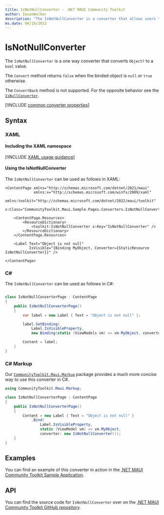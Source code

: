 ```yaml
---
title: IsNotNullConverter - .NET MAUI Community Toolkit
author: IeuanWalker
description: "The IsNotNullConverter is a converter that allows users to convert an incoming binding to a bool value. This value represents if the incoming binding value is not null."
ms.date: 04/18/2022
---
```


# IsNotNullConverter

The `IsNotNullConverter` is a one way converter that converts `Object?` to a `bool` value. 

The `Convert` method returns `false` when the binded object is `null` or `true` otherwise.

The `ConvertBack` method is not supported. For the opposite behavior see the [`IsNullConverter`](is-null-converter.md).

[!INCLUDE [common converter properties](../includes/communitytoolkit-converter.md)]

## Syntax

### XAML

#### Including the XAML namespace

[!INCLUDE [XAML usage guidance](../includes/xaml-usage.md)]

#### Using the IsNotNullConverter

The `IsNotNullConverter` can be used as follows in XAML:

```xaml
<ContentPage xmlns="http://schemas.microsoft.com/dotnet/2021/maui"
             xmlns:x="http://schemas.microsoft.com/winfx/2009/xaml"
             xmlns:toolkit="http://schemas.microsoft.com/dotnet/2022/maui/toolkit"
             x:Class="CommunityToolkit.Maui.Sample.Pages.Converters.IsNotNullConverterPage">

    <ContentPage.Resources>
        <ResourceDictionary>
            <toolkit:IsNotNullConverter x:Key="IsNotNullConverter" />
        </ResourceDictionary>
    </ContentPage.Resources>

    <Label Text="Object is not null"
           IsVisible="{Binding MyObject, Converter={StaticResource IsNotNullConverter}}" />

</ContentPage>
```

### C#

The `IsNotNullConverter` can be used as follows in C#:

```csharp

class IsNotNullConverterPage : ContentPage
{
    public IsNotNullConverterPage()
    {
        var label = new Label { Text = "Object is not null" };

        label.SetBinding(
            Label.IsVisibleProperty,
            new Binding(static (ViewModels vm) => vm.MyObject, converter: new IsNotNullConverter()));

        Content = label;
    }
}
```

### C# Markup

Our [`CommunityToolkit.Maui.Markup`](../markup/markup.md) package provides a much more concise way to use this converter in C#.

```csharp
using CommunityToolkit.Maui.Markup;

class IsNotNullConverterPage : ContentPage
{
    public IsNotNullConverterPage()
    {
        Content = new Label { Text = "Object is not null" }
            .Bind(
                Label.IsVisibleProperty,
                static (ViewModel vm) => vm.MyObject,
                converter: new IsNotNullConverter());
    }
}
```

## Examples

You can find an example of this converter in action in the [.NET MAUI Community Toolkit Sample Application](https://github.com/CommunityToolkit/Maui/blob/main/samples/CommunityToolkit.Maui.Sample/Pages/Converters/IsNotNullConverterPage.xaml).

## API

You can find the source code for `IsNotNullConverter` over on the [.NET MAUI Community Toolkit GitHub repository](https://github.com/CommunityToolkit/Maui/blob/main/src/CommunityToolkit.Maui/Converters/IsNotNullConverter.shared.cs).
